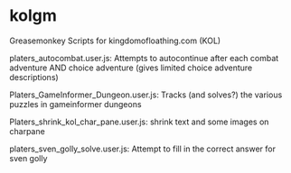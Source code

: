 # kolgm
Greasemonkey Scripts for kingdomofloathing.com (KOL)

platers_autocombat.user.js: Attempts to autocontinue after each combat adventure AND choice adventure (gives limited choice adventure descriptions)

Platers_GameInformer_Dungeon.user.js: Tracks (and solves?) the various puzzles in gameinformer dungeons

Platers_shrink_kol_char_pane.user.js: shrink text and some images on charpane

platers_sven_golly_solve.user.js: Attempt to fill in the correct answer for sven golly 


